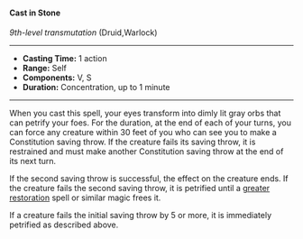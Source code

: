 #### Cast in Stone
*9th-level transmutation* (Druid,Warlock)
___
- **Casting Time:** 1 action
- **Range:** Self
- **Components:** V, S
- **Duration:** Concentration, up to 1 minute
---
When you cast this spell, your eyes transform into dimly lit gray orbs that can petrify your foes. For the duration, at the end of each of your turns, you can force any creature within 30 feet of you who can see you to make a Constitution saving throw. If the creature fails its saving throw, it is restrained and must make another Constitution saving throw at the end of its next turn.

If the second saving throw is successful, the effect on the creature ends. If the creature fails the second saving throw, it is petrified until a [greater restoration](./greater-restoration.md) spell or similar magic frees it.

If a creature fails the initial saving throw by 5 or more, it is immediately petrified as described above.
